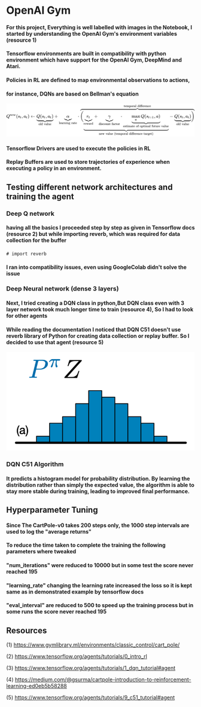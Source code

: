 # OpenAI Gym

#### For this project, Everything is well labelled with images in the Notebook, I started by understanding the OpenAI Gym's environment variables (resource 1)


#### Tensorflow environments are built in compatibility with python environment which have support for the OpenAI Gym, DeepMind and Atari.

#### Policies in RL are defined to map environmental observations to actions, 
#### for instance, DQNs are based on Bellman's equation
![](bellman.svg)

#### Tensorflow Drivers are used to execute the policies in RL

#### Replay Buffers are used to store trajectories of experience when executing a policy in an environment.

## Testing different network architectures and training the agent
### Deep Q network

#### having all the basics I proceeded step by step as given in Tensorflow docs (resource 2) but while importing reverb, which was required for data collection for the buffer

    # import reverb

#### I ran into compatibility issues, even using GoogleColab didn't solve the issue

### Deep Neural network (dense 3 layers)
#### Next, I tried creating a DQN class in python,But DQN class even with 3 layer network took much longer time to train (resource 4), So I had to look for other agents

#### While reading the documentation I noticed that DQN C51 doesn't use reverb library of Python for creating data collection or replay buffer. So I decided to use that agent (resource 5)

![](c51.png)

### DQN C51 Algorithm
#### It predicts a histogram model for probability distribution. By learning the distribution rather than simply the expected value, the algorithm is able to stay more stable during training, leading to improved final performance. 

## Hyperparameter Tuning
#### Since The CartPole-v0 takes 200 steps only, the 1000 step intervals are used to log the "average returns"
#### To reduce the time taken to complete the training the following parameters where tweaked
#### "num_iterations" were reduced to 10000 but in some test the score never reached 195
#### "learning_rate" changing the learning rate increased the loss so it is kept same as in demonstrated example by tensorflow docs
#### "eval_interval" are reduced to 500 to speed up the training process but in some runs the score never reached 195

## Resources
   (1) https://www.gymlibrary.ml/environments/classic_control/cart_pole/
    
   (2) https://www.tensorflow.org/agents/tutorials/0_intro_rl
   
   (3) https://www.tensorflow.org/agents/tutorials/1_dqn_tutorial#agent
   
   (4) https://medium.com/@gsurma/cartpole-introduction-to-reinforcement-learning-ed0eb5b58288
    
   (5) https://www.tensorflow.org/agents/tutorials/9_c51_tutorial#agent